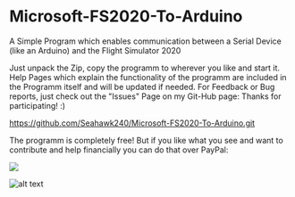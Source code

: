 # Microsoft-FS2020-To-Arduino
A Simple Program which enables communication between a Serial Device (like an Arduino) and the Flight Simulator 2020

Just unpack the Zip, copy the programm to wherever you like and start it. Help Pages which explain the functionality of the programm 
are included in the Programm itself and will be updated if needed. For Feedback or Bug reports, just check out the "Issues" Page on my Git-Hub page:
Thanks for participating! :)

https://github.com/Seahawk240/Microsoft-FS2020-To-Arduino.git


The programm is completely free! But if you like what you see and want to contribute and help financially you can do that over PayPal:




[![](https://www.paypalobjects.com/en_US/i/btn/btn_donateCC_LG.gif)](https://www.paypal.com/donate?hosted_button_id=393N836S9BLX4)




![alt text](https://repository-images.githubusercontent.com/319487168/5b37f180-441f-11eb-9a90-4941d7a58d07)
